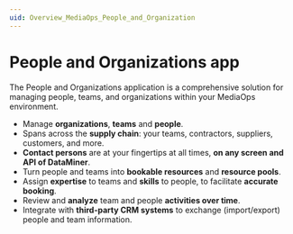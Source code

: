 ```yaml
---
uid: Overview_MediaOps_People_and_Organization
---
```


# People and Organizations app

The People and Organizations application is a comprehensive solution for managing people, teams, and organizations within your MediaOps environment.

- Manage **organizations**, **teams** and **people**.
- Spans across the **supply chain**: your teams, contractors, suppliers, customers, and more.
- **Contact persons** are at your fingertips at all times, **on any screen and API of DataMiner**.
- Turn people and teams into **bookable resources** and **resource pools**.
- Assign **expertise** to teams and **skills** to people, to facilitate **accurate booking**.
- Review and **analyze** team and people **activities over time**.
- Integrate with **third-party CRM systems** to exchange (import/export) people and team information.
